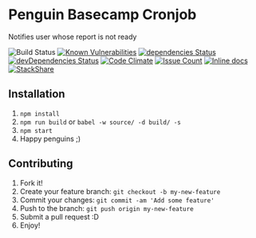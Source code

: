 # Penguin Basecamp Cronjob
Notifies user whose report is not ready

![Build Status](http://jenkins.zemoga.com/jenkins/buildStatus/icon?job=zemoga-training/penguin/penguin-cronjob-ci)
[![Known Vulnerabilities](https://snyk.io/test/github/oagarcia/penguin-cronjob/badge.svg)](https://snyk.io/test/github/oagarcia/penguin-cronjob)
[![dependencies Status](https://david-dm.org/oagarcia/penguin-cronjob/status.svg)](https://david-dm.org/oagarcia/penguin-cronjob)
[![devDependencies Status](https://david-dm.org/oagarcia/penguin-cronjob/dev-status.svg)](https://david-dm.org/oagarcia/penguin-cronjob?type=dev)
[![Code Climate](https://codeclimate.com/github/oagarcia/penguin-cronjob/badges/gpa.svg)](https://codeclimate.com/github/oagarcia/penguin-cronjob)
[![Issue Count](https://codeclimate.com/github/oagarcia/penguin-cronjob/badges/issue_count.svg)](https://codeclimate.com/github/oagarcia/penguin-cronjob)
[![Inline docs](http://inch-ci.org/github/oagarcia/penguin-cronjob.svg?branch=master)](http://inch-ci.org/github/oagarcia/penguin-cronjob)
[![StackShare](https://img.shields.io/badge/tech-stack-0690fa.svg?style=flat)](https://stackshare.io/oagarcia/penguin-cronjob)

## Installation

1. `npm install`
2. `npm run build` or `babel -w source/ -d build/ -s`
3. `npm start`
4. Happy penguins ;)


## Contributing
1. Fork it!
2. Create your feature branch: `git checkout -b my-new-feature`
3. Commit your changes: `git commit -am 'Add some feature'`
4. Push to the branch: `git push origin my-new-feature`
5. Submit a pull request :D
6. Enjoy!

